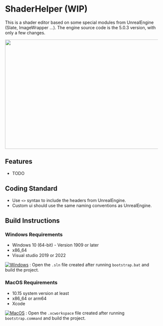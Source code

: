 # ShaderHelper (WIP)

This is a shader editor based on some special modules from UnrealEngine (Slate, ImageWrapper ...). The engine source code is the 5.0.3 version, with only a few changes.

<p align="center">
<img src="https://github.com/SjMxr233/ShaderHelper/blob/main/ScreenShot/App.png" width="640" height="360">

## Features

* TODO

## Coding Standard

* Use `<>` syntax to include the headers from UnrealEngine.
* Custom ui should use the same naming conventions as UnrealEngine.

## Build Instructions

### Windows Requirements

* Windows 10 (64-bit) - Version 1909 or later
* x86_64
* Visual studio 2019 or 2022

[![Windows](https://github.com/mxrhyx233/ShaderHelper/actions/workflows/Windows.yml/badge.svg)](https://github.com/mxrhyx233/ShaderHelper/actions/workflows/Windows.yml) : Open the `.sln` file created after running `bootstrap.bat` and build the project.

### MacOS Requirements
* 10.15 system version at least
* x86_64 or arm64
* Xcode

[![MacOS](https://github.com/mxrhyx233/ShaderHelper/actions/workflows/MacOS.yml/badge.svg)](https://github.com/mxrhyx233/ShaderHelper/actions/workflows/MacOS.yml) : Open the `.xcworkspace` file created after running `bootstrap.command` and build the project.
